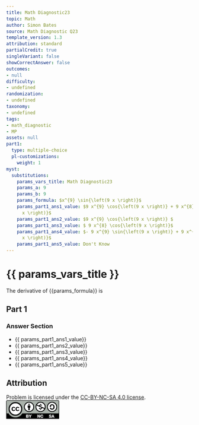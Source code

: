 ```yaml
---
title: Math Diagnostic23
topic: Math
author: Simon Bates
source: Math Diagnostic Q23
template_version: 1.3
attribution: standard
partialCredit: true
singleVariant: false
showCorrectAnswer: false
outcomes:
- null
difficulty:
- undefined
randomization:
- undefined
taxonomy:
- undefined
tags:
- math_diagnostic
- MP
assets: null
part1:
  type: multiple-choice
  pl-customizations:
    weight: 1
myst:
  substitutions:
    params_vars_title: Math Diagnostic23
    params_a: 9
    params_b: 9
    params_formula: $x^{9} \sin{\left(9 x \right)}$
    params_part1_ans1_value: $9 x^{9} \cos{\left(9 x \right)} + 9 x^{8} \sin{\left(9
      x \right)}$
    params_part1_ans2_value: $9 x^{9} \cos{\left(9 x \right)} $
    params_part1_ans3_value: $ 9 x^{8} \cos{\left(9 x \right)}$
    params_part1_ans4_value: $- 9 x^{9} \sin{\left(9 x \right)} + 9 x^{8} \cos{\left(9
      x \right)}$
    params_part1_ans5_value: Don't Know
---
```

# {{ params_vars_title }}
The derivative of {{params_formula}} is

## Part 1

### Answer Section

- {{ params_part1_ans1_value}}
- {{ params_part1_ans2_value}}
- {{ params_part1_ans3_value}}
- {{ params_part1_ans4_value}}
- {{ params_part1_ans5_value}}

## Attribution

Problem is licensed under the [CC-BY-NC-SA 4.0 license](https://creativecommons.org/licenses/by-nc-sa/4.0/).<br> ![The Creative Commons 4.0 license requiring attribution-BY, non-commercial-NC, and share-alike-SA license.](https://raw.githubusercontent.com/firasm/bits/master/by-nc-sa.png)